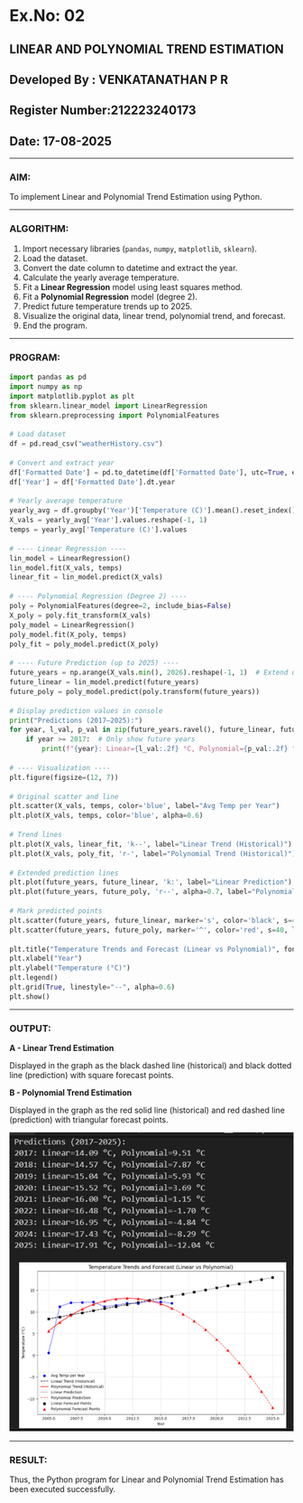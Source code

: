 # Ex.No: 02

## LINEAR AND POLYNOMIAL TREND ESTIMATION

## Developed By : VENKATANATHAN P R

## Register Number:212223240173

## Date: 17-08-2025

---

### AIM:

To implement Linear and Polynomial Trend Estimation using Python.

---

### ALGORITHM:

1. Import necessary libraries (`pandas`, `numpy`, `matplotlib`, `sklearn`).
2. Load the dataset.
3. Convert the date column to datetime and extract the year.
4. Calculate the yearly average temperature.
5. Fit a **Linear Regression** model using least squares method.
6. Fit a **Polynomial Regression** model (degree 2).
7. Predict future temperature trends up to 2025.
8. Visualize the original data, linear trend, polynomial trend, and forecast.
9. End the program.

---

### PROGRAM:

```python
import pandas as pd
import numpy as np
import matplotlib.pyplot as plt
from sklearn.linear_model import LinearRegression
from sklearn.preprocessing import PolynomialFeatures

# Load dataset
df = pd.read_csv("weatherHistory.csv")

# Convert and extract year
df['Formatted Date'] = pd.to_datetime(df['Formatted Date'], utc=True, errors='coerce')
df['Year'] = df['Formatted Date'].dt.year

# Yearly average temperature
yearly_avg = df.groupby('Year')['Temperature (C)'].mean().reset_index()
X_vals = yearly_avg['Year'].values.reshape(-1, 1)
temps = yearly_avg['Temperature (C)'].values

# ---- Linear Regression ----
lin_model = LinearRegression()
lin_model.fit(X_vals, temps)
linear_fit = lin_model.predict(X_vals)

# ---- Polynomial Regression (Degree 2) ----
poly = PolynomialFeatures(degree=2, include_bias=False)
X_poly = poly.fit_transform(X_vals)
poly_model = LinearRegression()
poly_model.fit(X_poly, temps)
poly_fit = poly_model.predict(X_poly)

# ---- Future Prediction (up to 2025) ----
future_years = np.arange(X_vals.min(), 2026).reshape(-1, 1)  # Extend until 2025
future_linear = lin_model.predict(future_years)
future_poly = poly_model.predict(poly.transform(future_years))

# Display prediction values in console
print("Predictions (2017–2025):")
for year, l_val, p_val in zip(future_years.ravel(), future_linear, future_poly):
    if year >= 2017:  # Only show future years
        print(f"{year}: Linear={l_val:.2f} °C, Polynomial={p_val:.2f} °C")

# ---- Visualization ----
plt.figure(figsize=(12, 7))

# Original scatter and line
plt.scatter(X_vals, temps, color='blue', label="Avg Temp per Year")
plt.plot(X_vals, temps, color='blue', alpha=0.6)

# Trend lines
plt.plot(X_vals, linear_fit, 'k--', label="Linear Trend (Historical)")
plt.plot(X_vals, poly_fit, 'r-', label="Polynomial Trend (Historical)")

# Extended prediction lines
plt.plot(future_years, future_linear, 'k:', label="Linear Prediction")
plt.plot(future_years, future_poly, 'r--', alpha=0.7, label="Polynomial Prediction")

# Mark predicted points
plt.scatter(future_years, future_linear, marker='s', color='black', s=40, label="Linear Forecast Points")
plt.scatter(future_years, future_poly, marker='^', color='red', s=40, label="Polynomial Forecast Points")

plt.title("Temperature Trends and Forecast (Linear vs Polynomial)", fontsize=14)
plt.xlabel("Year")
plt.ylabel("Temperature (°C)")
plt.legend()
plt.grid(True, linestyle="--", alpha=0.6)
plt.show()
```

---

### OUTPUT:

**A - Linear Trend Estimation**

Displayed in the graph as the black dashed line (historical) and black dotted line (prediction) with square forecast points.

**B - Polynomial Trend Estimation**

Displayed in the graph as the red solid line (historical) and red dashed line (prediction) with triangular forecast points.

![alt text](image.png)

---

### RESULT:

Thus, the Python program for Linear and Polynomial Trend Estimation has been executed successfully.

